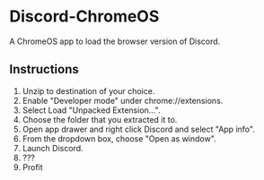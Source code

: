# Discord-ChromeOS
A ChromeOS app to load the browser version of Discord.

## Instructions
1. Unzip to destination of your choice.
2. Enable "Developer mode" under chrome://extensions.
3. Select Load "Unpacked Extension...".
4. Choose the folder that you extracted it to.
5. Open app drawer and right click Discord and select "App info".
6. From the dropdown box, choose "Open as window".
7. Launch Discord.
8. ???
9. Profit
